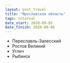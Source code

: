 ```yaml
---
layout: post_travel
title: "Ярославская область"
tags: internal
date_start: 2020-09-05
date_finish: 2020-09-06
---
```


* Переславль-Залесский
* Ростов Великий
* Углич
* Рыбинск
